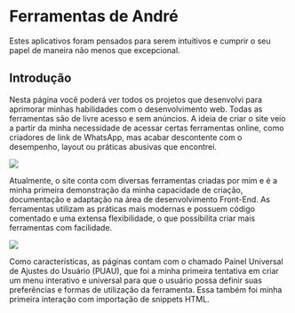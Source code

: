 # Ferramentas de André
Estes aplicativos foram pensados para serem intuitivos e cumprir o seu papel de maneira não menos que excepcional.

## Introdução
Nesta página você poderá ver todos os projetos que desenvolvi para aprimorar minhas habilidades com o desenvolvimento web. Todas as ferramentas são de livre acesso e sem anúncios. A ideia de criar o site veio a partir da minha necessidade de acessar certas ferramentas online, como criadores de link de WhatsApp, mas acabar descontente com o desempenho, layout ou práticas abusivas que encontrei.

![](https://andremourasantos.com.br/assets/image-1-TSLi7_Dy.png)

Atualmente, o site conta com diversas ferramentas criadas por mim e é a minha primeira demonstração da minha capacidade de criação, documentação e adaptação na área de desenvolvimento Front-End. As ferramentas utilizam as práticas mais modernas e possuem código comentado e uma extensa flexibilidade, o que possibilita criar mais ferramentas com facilidade.

![](https://andremourasantos.com.br/assets/image-2-ebHN97Zj.png)

Como características, as páginas contam com o chamado Painel Universal de Ajustes do Usuário (PUAU), que foi a minha primeira tentativa em criar um menu interativo e universal para que o usuário possa definir suas preferências e formas de utilização da ferramenta. Essa também foi minha primeira interação com importação de snippets HTML.